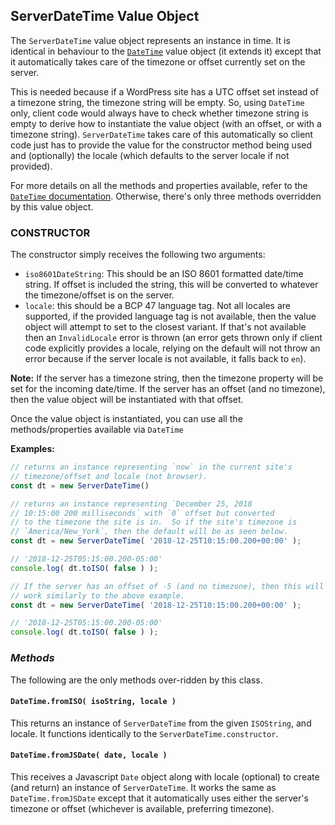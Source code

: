 ## ServerDateTime Value Object

The `ServerDateTime` value object represents an instance in time.  It is identical in behaviour to the [`DateTime`](datetime.md) value object (it extends it) except that it automatically takes care of the timezone or offset currently set on the server.

This is needed because if a WordPress site has a UTC offset set instead of a timezone string, the timezone string will be empty.  So, using `DateTime` only, client code would always have to check whether timezone string is empty to derive how to instantiate the value object (with an offset, or with a timezone string).  `ServerDateTime` takes care of this automatically so client code just has to provide the value for the constructor method being used and (optionally) the locale (which defaults to the server locale if not provided).

For more details on all the methods and properties available, refer to the [`DateTime` documentation](datetime.md).  Otherwise, there's only three methods overridden by this value object.

### CONSTRUCTOR

The constructor simply receives the following two arguments:

- `iso8601DateString`: This should be an ISO 8601 formatted date/time string.  If offset is included the string, this will be converted to whatever the timezone/offset is on the server.
- `locale`:  this should be a BCP 47 language tag.  Not all locales are supported, if the provided language tag is not available, then the value object will attempt to set to the closest variant.  If that's not available then an `InvalidLocale` error is thrown (an error gets thrown only if client code explicitly provides a locale, relying on the default will not throw an error because if the server locale is not available, it falls back to `en`).

**Note:** If the server has a timezone string, then the timezone property will be set for the incoming date/time.  If the server has an offset (and no timezone), then the value object will be instantiated with that offset.

Once the value object is instantiated, you can use all the methods/properties available via `DateTime`

**Examples:**

```js
// returns an instance representing `now` in the current site's
// timezone/offset and locale (not browser).
const dt = new ServerDateTime()

// returns an instance representing `December 25, 2018
// 10:15:00 200 milliseconds` with `0` offset but converted
// to the timezone the site is in.  So if the site's timezone is
// `America/New_York`, then the default will be as seen below.
const dt = new ServerDateTime( '2018-12-25T10:15:00.200+00:00' );

// '2018-12-25T05:15:00.200-05:00'
console.log( dt.toISO( false ) );

// If the server has an offset of -5 (and no timezone), then this will
// work similarly to the above example.
const dt = new ServerDateTime( '2018-12-25T10:15:00.200+00:00' );

// '2018-12-25T05:15:00.200-05:00'
console.log( dt.toISO( false ) );
```

### _Methods_

The following are the only methods over-ridden by this class.

#### `DateTime.fromISO( isoString, locale )`

This returns an instance of `ServerDateTime` from the given `ISOString`, and locale.  It functions identically to the `ServerDateTime.constructor`.

#### `DateTime.fromJSDate( date, locale )`

This receives a Javascript `Date` object along with locale (optional) to create (and return) an instance of `ServerDateTime`.  It works the same as `DateTime.fromJSDate` except that it automatically uses either the server's timezone or offset (whichever is available, preferring timezone).
